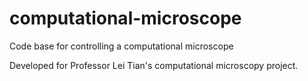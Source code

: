 # computational-microscope
Code base for controlling a computational microscope

Developed for Professor Lei Tian's computational microscopy project.
